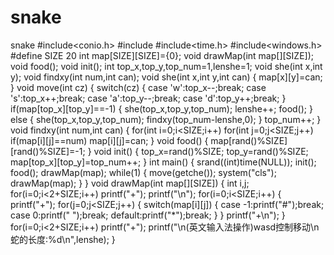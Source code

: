 
# snake
snake
#include<conio.h>
#include<cstdio>
#include<time.h>
#include<windows.h>
#define SIZE 20
int map[SIZE][SIZE]={0};
void drawMap(int map[][SIZE]);
void food();
void init();
int top_x,top_y,top_num=1,lenshe=1;
void she(int x,int y);
void findxy(int num,int can);
void she(int x,int y,int can)
{
	map[x][y]=can;
}
void move(int cz)
{
	switch(cz)
	{
		case 'w':top_x--;break;
		case 's':top_x++;break;
		case 'a':top_y--;break;
		case 'd':top_y++;break;
	}
	if(map[top_x][top_y]==-1)
	{
		she(top_x,top_y,top_num);
		lenshe++;
		food();
	}
	else
	{
		she(top_x,top_y,top_num);
		findxy(top_num-lenshe,0);
	}
	top_num++;
} 
void findxy(int num,int can)
{
	for(int i=0;i<SIZE;i++)
	for(int j=0;j<SIZE;j++)
	if(map[i][j]==num)
	map[i][j]=can;
}
void food()
{
	map[rand()%SIZE][rand()%SIZE]=-1;
}
void init()
{
	top_x=rand()%SIZE;
	top_y=rand()%SIZE;
	map[top_x][top_y]=top_num++;
}
int main()
{
	srand((int)time(NULL));
	init();
	food();
	drawMap(map);
	while(1)
	{
		move(getche());
		system("cls");
		drawMap(map);
	}
}
void drawMap(int map[][SIZE])
{
	int i,j;
	for(i=0;i<2+SIZE;i++)
	printf("+");
	printf("\n");
	for(i=0;i<SIZE;i++)
	{
		printf("+");
		for(j=0;j<SIZE;j++)
		{
		switch(map[i][j])
		{
			case -1:printf("#");break;
			case 0:printf(" ");break;
			default:printf("*");break;
		}
	    }
	    printf("+\n");
	}
	for(i=0;i<2+SIZE;i++)
	printf("+");
	printf("\n(英文输入法操作)wasd控制移动\n蛇的长度:%d\n",lenshe);
}
